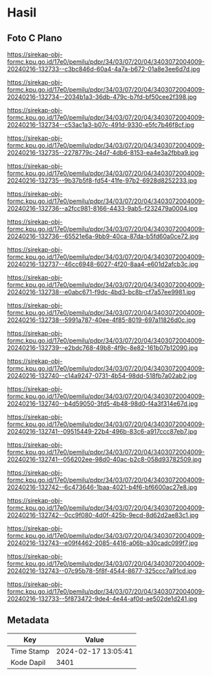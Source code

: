 # Hasil

## Foto C Plano

https://sirekap-obj-formc.kpu.go.id/17e0/pemilu/pdpr/34/03/07/20/04/3403072004009-20240216-132733--c3bc846d-60a4-4a7a-b672-01a8e3ee6d7d.jpg

https://sirekap-obj-formc.kpu.go.id/17e0/pemilu/pdpr/34/03/07/20/04/3403072004009-20240216-132734--2034b1a3-36db-479c-b7fd-bf50cee2f398.jpg

https://sirekap-obj-formc.kpu.go.id/17e0/pemilu/pdpr/34/03/07/20/04/3403072004009-20240216-132734--c53ac1a3-b07c-491d-9330-e5fc7b46f8cf.jpg

https://sirekap-obj-formc.kpu.go.id/17e0/pemilu/pdpr/34/03/07/20/04/3403072004009-20240216-132735--2278779c-24d7-4db6-8153-ea4e3a2fbba9.jpg

https://sirekap-obj-formc.kpu.go.id/17e0/pemilu/pdpr/34/03/07/20/04/3403072004009-20240216-132735--9b37b5f8-fd54-41fe-97b2-6928d8252233.jpg

https://sirekap-obj-formc.kpu.go.id/17e0/pemilu/pdpr/34/03/07/20/04/3403072004009-20240216-132736--a2fcc981-8166-4433-9ab5-f232479a0004.jpg

https://sirekap-obj-formc.kpu.go.id/17e0/pemilu/pdpr/34/03/07/20/04/3403072004009-20240216-132736--65521e6a-9bb9-40ca-87da-b5fd60a0ce72.jpg

https://sirekap-obj-formc.kpu.go.id/17e0/pemilu/pdpr/34/03/07/20/04/3403072004009-20240216-132737--46cc6948-6027-4f20-8aa4-e601d2afcb3c.jpg

https://sirekap-obj-formc.kpu.go.id/17e0/pemilu/pdpr/34/03/07/20/04/3403072004009-20240216-132738--e0abc671-f9dc-4bd3-bc8b-cf7a57ee9981.jpg

https://sirekap-obj-formc.kpu.go.id/17e0/pemilu/pdpr/34/03/07/20/04/3403072004009-20240216-132738--5991a787-40ee-4f85-8019-697a11826d0c.jpg

https://sirekap-obj-formc.kpu.go.id/17e0/pemilu/pdpr/34/03/07/20/04/3403072004009-20240216-132739--e2bdc768-49b8-4f9c-8e82-161b07b12090.jpg

https://sirekap-obj-formc.kpu.go.id/17e0/pemilu/pdpr/34/03/07/20/04/3403072004009-20240216-132740--c14a9247-0731-4b54-98dd-518fb7a02ab2.jpg

https://sirekap-obj-formc.kpu.go.id/17e0/pemilu/pdpr/34/03/07/20/04/3403072004009-20240216-132740--b4d59050-3fd5-4b48-98d0-f4a3f314e67d.jpg

https://sirekap-obj-formc.kpu.go.id/17e0/pemilu/pdpr/34/03/07/20/04/3403072004009-20240216-132741--09515449-22b4-496b-83c6-a917ccc87eb7.jpg

https://sirekap-obj-formc.kpu.go.id/17e0/pemilu/pdpr/34/03/07/20/04/3403072004009-20240216-132741--056202ee-98d0-40ac-b2c8-058d93782509.jpg

https://sirekap-obj-formc.kpu.go.id/17e0/pemilu/pdpr/34/03/07/20/04/3403072004009-20240216-132742--6c473646-1baa-4021-b4f6-bf6600ac27e8.jpg

https://sirekap-obj-formc.kpu.go.id/17e0/pemilu/pdpr/34/03/07/20/04/3403072004009-20240216-132742--0cc9f080-4d0f-425b-9ecd-8d62d2ae83c1.jpg

https://sirekap-obj-formc.kpu.go.id/17e0/pemilu/pdpr/34/03/07/20/04/3403072004009-20240216-132743--e09f4462-2085-4416-a06b-a30cadc099f7.jpg

https://sirekap-obj-formc.kpu.go.id/17e0/pemilu/pdpr/34/03/07/20/04/3403072004009-20240216-132743--07c95b78-5f8f-4544-8677-325ccc7a91cd.jpg

https://sirekap-obj-formc.kpu.go.id/17e0/pemilu/pdpr/34/03/07/20/04/3403072004009-20240216-132733--5f873472-9de4-4e44-af0d-ae502de1d241.jpg


## Metadata

| Key        | Value               |
| ---------- | ------------------- |
| Time Stamp | 2024-02-17 13:05:41 |
| Kode Dapil | 3401                |



